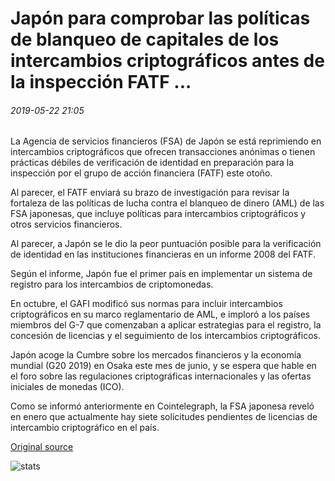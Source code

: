# Japón para comprobar las políticas de blanqueo de capitales de los intercambios criptográficos antes de la inspección FATF ...

###### 2019-05-22 21:05

La Agencia de servicios financieros (FSA) de Japón se está reprimiendo en intercambios criptográficos que ofrecen transacciones anónimas o tienen prácticas débiles de verificación de identidad en preparación para la inspección por el grupo de acción financiera (FATF) este otoño.

Al parecer, el FATF enviará su brazo de investigación para revisar la fortaleza de las políticas de lucha contra el blanqueo de dinero (AML) de las FSA japonesas, que incluye políticas para intercambios criptográficos y otros servicios financieros.

Al parecer, a Japón se le dio la peor puntuación posible para la verificación de identidad en las instituciones financieras en un informe 2008 del FATF.

Según el informe, Japón fue el primer país en implementar un sistema de registro para los intercambios de criptomonedas.

En octubre, el GAFI modificó sus normas para incluir intercambios criptográficos en su marco reglamentario de AML, e imploró a los países miembros del G-7 que comenzaban a aplicar estrategias para el registro, la concesión de licencias y el seguimiento de los intercambios criptográficos.

Japón acoge la Cumbre sobre los mercados financieros y la economía mundial (G20 2019) en Osaka este mes de junio, y se espera que hable en el foro sobre las regulaciones criptográficas internacionales y las ofertas iniciales de monedas (ICO).

Como se informó anteriormente en Cointelegraph, la FSA japonesa reveló en enero que actualmente hay siete solicitudes pendientes de licencias de intercambio criptográfico en el país.

[Original source](https://cointelegraph.com/news/japan-to-check-money-laundering-policies-of-crypto-exchanges-ahead-of-fatf-inspection)

![stats](https://c.statcounter.com/11760860/0/a89fa40b/1/ "stats")